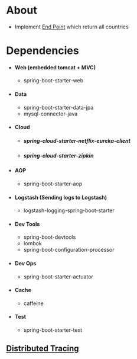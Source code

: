 About
=====
- Implement [End Point](http://localhost:5200/swagger-ui/index.html#/country-controller) which return all countries 

Dependencies
============

- #### Web (embedded tomcat + MVC)
    - spring-boot-starter-web
- #### Data
    - spring-boot-starter-data-jpa
    - mysql-connector-java
- #### Cloud
    - ##### spring-cloud-starter-netflix-eureka-client
    - ##### spring-cloud-starter-zipkin
- #### AOP
    - spring-boot-starter-aop
- #### Logstash (Sending logs to Logstash)
    - logstash-logging-spring-boot-starter    
- #### Dev Tools
    - spring-boot-devtools
    - lombok
    - spring-boot-configuration-processor
- #### Dev Ops
    - spring-boot-starter-actuator
- #### Cache
    - caffeine
- #### Test
    - spring-boot-starter-test

[Distributed Tracing](./../moreinfo.md#distributed-tracing)
-----------------------------------------------------------